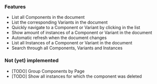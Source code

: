 
### Features

- List all Components in the document
- List the corresponding Variants in the document
- Quickly navigate to a Component or Variant by clicking in the list
- Show amount of instances of a Component or Variant in the document
- Automatic refresh when the document changes
- List all Instances of a Component or Variant in the document
- Search through all Components, Variants and Instances
 

### Not (yet) implemented

- [TODO] Group Components by Page
- [TODO] Show all instances for which the component was deleted
